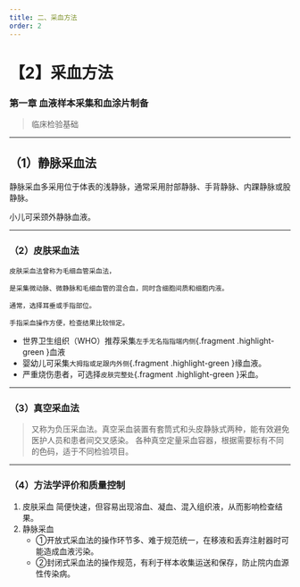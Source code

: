 ```yaml
---
title: 二、采血方法
order: 2
---
```


# 【2】采血方法
<kaodian/>

### 第一章 血液样本采集和血涂片制备

> 临床检验基础

---

## （1）静脉采血法

静脉采血多采用位于体表的浅静脉，通常采用肘部静脉、手背静脉、内踝静脉或股静脉。

小儿可采颈外静脉血液。

---

### （2）皮肤采血法

```JS
皮肤采血法曾称为毛细血管采血法，

是采集微动脉、微静脉和毛细血管的混合血，同时含细胞间质和细胞内液。

通常，选择耳垂或手指部位。

手指采血操作方便，检查结果比较恒定。
```

- 世界卫生组织（WHO）推荐采集`左手无名指指端内侧`{.fragment .highlight-green }血液
- 婴幼儿可采集`大拇指或足跟内外侧`{.fragment .highlight-green }缘血液。
- 严重烧伤患者，可选择`皮肤完整处`{.fragment .highlight-green }采血。

---

### （3）真空采血法

>又称为负压采血法。真空采血装置有套筒式和头皮静脉式两种，能有效避免医护人员和患者间交叉感染。 各种真空定量采血容器，根据需要标有不同的色码，适于不同检验项目。

---

### （4）方法学评价和质量控制

1. 皮肤采血 简便快速，但容易出现溶血、凝血、混入组织液，从而影响检查结果。
2. 静脉采血
     - ①开放式采血法的操作环节多、难于规范统一，在移液和丢弃注射器时可能造成血液污染。
     - ②封闭式采血法的操作规范，有利于样本收集运送和保存，防止院内血源性传染病。
